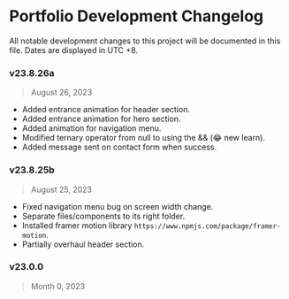 # Portfolio Development Changelog
All notable development changes to this project will be documented in this file. Dates are displayed in UTC +8.


### v23.8.26a
> August 26, 2023
- Added entrance animation for header section.
- Added entrance animation for hero section.
- Added animation for navigation menu.
- Modified ternary operator from null to using the && (😂 new learn).
- Added message sent on contact form when success.

### v23.8.25b
> August 25, 2023
- Fixed navigation menu bug on screen width change.
- Separate files/components to its right folder.
- Installed framer motion library `https://www.npmjs.com/package/framer-motion`.
- Partially overhaul header section.

### v23.0.0
> Month 0, 2023
<!-- Old dev changes were not recorded 😞 -->